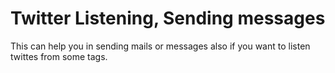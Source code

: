 # Twitter Listening, Sending messages

This can help you in sending mails or messages also if you want to listen twittes from some tags.
